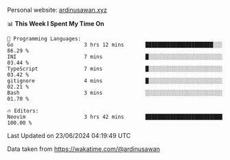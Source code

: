 Personal website: [ardinusawan.xyz](https://ardinusawan.xyz)

<!--START_SECTION:waka-->
📊 **This Week I Spent My Time On** 

```text
💬 Programming Languages: 
Go                       3 hrs 12 mins       ██████████████████████░░░   86.29 % 
INI                      7 mins              █░░░░░░░░░░░░░░░░░░░░░░░░   03.44 % 
TypeScript               7 mins              █░░░░░░░░░░░░░░░░░░░░░░░░   03.42 % 
gitignore                4 mins              █░░░░░░░░░░░░░░░░░░░░░░░░   02.21 % 
Bash                     3 mins              ░░░░░░░░░░░░░░░░░░░░░░░░░   01.70 % 

🔥 Editors: 
Neovim                   3 hrs 42 mins       █████████████████████████   100.00 % 
```


 Last Updated on 23/06/2024 04:19:49 UTC
<!--END_SECTION:waka-->
Data taken from https://wakatime.com/@ardinusawan
